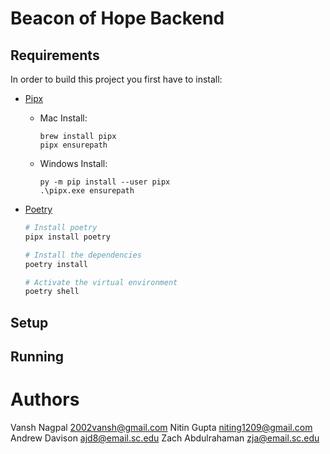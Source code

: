 # Beacon of Hope Backend

## Requirements
In order to build this project you first have to install:
- [Pipx](https://pipx.pypa.io/)
  - Mac Install:
    ```
    brew install pipx
    pipx ensurepath
    ```

  - Windows Install:
    ```
    py -m pip install --user pipx
    .\pipx.exe ensurepath
    ```

- [Poetry](https://python-poetry.org/)
    ```bash
    # Install poetry
    pipx install poetry

    # Install the dependencies
    poetry install

    # Activate the virtual environment
    poetry shell
    ```

## Setup

## Running

# Authors
Vansh Nagpal 2002vansh@gmail.com
Nitin Gupta niting1209@gmail.com
Andrew Davison ajd8@email.sc.edu
Zach Abdulrahaman zja@email.sc.edu

